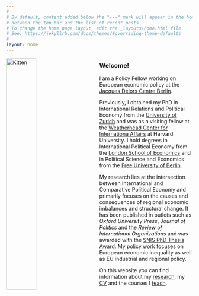 ```yaml
---
#
# By default, content added below the "---" mark will appear in the home page
# between the top bar and the list of recent posts.
# To change the home page layout, edit the _layouts/home.html file.
# See: https://jekyllrb.com/docs/themes/#overriding-theme-defaults
#
layout: home
---
```

<img src="assets/Nils_WP.png" alt="Kitten"
	title="" width="40%" height="40%"  
	style="float: left; padding-right: 50px;"/>


### Welcome!
I am a Policy Fellow working on European economic policy at the [Jacques Delors Centre Berlin](https://www.delorscentre.eu). 

Previously, I obtained my PhD in International Relations and Political Economy from the [University of Zurich](https://www.ipz.uzh.ch) and was as a visiting fellow at the [Weatherhead Center for Internationa Affairs](https://wcfia.harvard.edu) at Harvard University. I hold degrees in International Political Economy from the [London School of Economics](http://www.lse.ac.uk) and in Political Science and Economics from the [Free University of Berlin](https://www.polsoz.fu-berlin.de/en/polwiss/index.html).

My research lies at the intersection between International and Comparative Political Economy and primarily focuses on the causes and consequences of regional economic imbalances and structural change. It has been published in outlets such as *Oxford University Press*, *Journal of Politics* and the *Review of International Organizations* and was awarded with the [SNIS PhD Thesis Award](https://snis.ch/awards/the-politics-of-too-much-essays-on-the-emergence-and-persistence-of-current-account-surpluses/). My [policy work](https://www.delorscentre.eu/en/team/profile/person/redeker) focuses on European economic inequality as well as EU industrial and regional policy. 

On this website you can find information about my [research](/research),  my [CV](/cv) and the courses I  [teach](/teaching).
